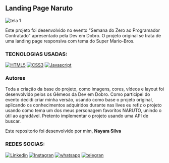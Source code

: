 ## Landing Page Naruto

![tela 1](https://user-images.githubusercontent.com/104741196/217977354-98c7576c-042c-4a30-946e-d6d2f5896acd.png)



Este projeto foi desenvolvido no evento "Semana do Zero ao Programador Contratado" apresentado pela Dev em Dobro. O projeto original se trata de uma landing page responsiva com tema do Super Mario-Bros.


### TECNOLOGIAS USADAS:

[![HTML5](https://img.shields.io/badge/HTML5-E34F26?style=for-the-badge&logo=html5&logoColor=white
)]()
[![CSS3](https://img.shields.io/badge/CSS3-1572B6?style=for-the-badge&logo=css3&logoColor=white
)]()
[![Javascript](https://img.shields.io/badge/JavaScript-F7DF1E?style=for-the-badge&logo=javascript&logoColor=black
)]()

### Autores 

Toda a criação da base do projeto, como imagens, cores, vídeos e layout foi desenvolvido pelos os Gêmeos da Dev em Dobro.
Como participei do evento decidi criar minha versão, usando como base o projeto original, aplicando os conhecimentos adquiridos durante nas lives  eu refiz o projeto usando como tema um dos meus personagem favoritos NARUTO, unindo o útil ao agradável. Pretento implementar o projeto usando uma API de buscar.


Este repositorio foi desenvolvido por mim, <strong>Nayara Silva</strong>

### REDES SOCIAS:

[![Linkedin](https://img.shields.io/badge/LinkedIn-0077B5?style=for-the-badge&logo=linkedin&logoColor=white)](https://www.linkedin.com/in/nayara-de-sousa-silva-425b6b238)
[![Instagran](https://img.shields.io/badge/Instagram-E4405F?style=for-the-badge&logo=instagram&logoColor=white)](https://instagran.com/nayarade77?igshid=ZDdkNTZiNTM=)
[![whatsapp](https://img.shields.io/badge/WhatsApp-25D366?style=for-the-badge&logo=whatsapp&logoColor=white
)](https://wa.me/5519983607624?text=Ol%C3%A1+%F0%9F%91%8B%2C++tudo+bem%3F)
[![telegran](https://img.shields.io/badge/Telegram-2CA5E0?style=for-the-badge&logo=telegram&logoColor=white
)](https://t.me/@Nayara_ackerman)
